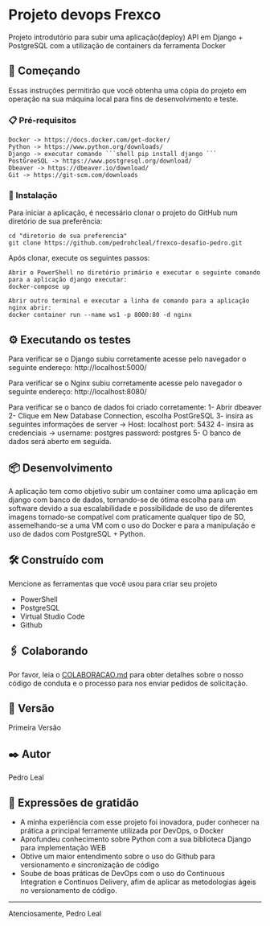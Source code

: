 # Projeto devops Frexco

Projeto introdutório para subir uma aplicação(deploy) API em Django + PostgreSQL com a utilização de containers da ferramenta Docker

## 🚀 Começando

Essas instruções permitirão que você obtenha uma cópia do projeto em operação na sua máquina local para fins de desenvolvimento e teste.

### 📋 Pré-requisitos

```
Docker -> https://docs.docker.com/get-docker/
Python -> https://www.python.org/downloads/
Django -> executar comando ```shell pip install django ```
PostGreeSQL -> https://www.postgresql.org/download/
Dbeaver -> https://dbeaver.io/download/
Git -> https://git-scm.com/downloads
```

### 🔧 Instalação

Para iniciar a aplicação, é necessário clonar o projeto do GitHub num diretório de sua preferência:

```shell
cd "diretorio de sua preferencia"
git clone https://github.com/pedrohcleal/frexco-desafio-pedro.git
```

Após clonar, execute os seguintes passos:

```
Abrir o PowerShell no diretório primário e executar o seguinte comando para a aplicação django executar:
docker-compose up

Abrir outro terminal e executar a linha de comando para a aplicação nginx abrir:
docker container run --name ws1 -p 8000:80 -d nginx

```

## ⚙️ Executando os testes

Para verificar se o Django subiu corretamente acesse pelo navegador o seguinte endereço: http://localhost:5000/

Para verificar se o Nginx subiu corretamente acesse pelo navegador o seguinte endereço: http://localhost:8080/

Para verificar se o banco de dados foi criado corretamente:
1- Abrir dbeaver
2- Clique em New Database Connection, escolha PostGreSQL
3- insira as seguintes informações de server -> Host: localhost port: 5432
4- insira as credenciais -> username: postgres password: postgres
5- O banco de dados será aberto em seguida.

## 📦 Desenvolvimento

A aplicação tem como objetivo subir um container como uma aplicação em django com banco de dados, tornando-se de ótima escolha para um software 
devido a sua escalabilidade e possibilidade de uso de diferentes imagens tornado-se compatível com praticamente qualquer tipo de SO, assemelhando-se a uma VM
com o uso do Docker e para a manipulação e uso de dados com PostgreSQL + Python.

## 🛠️ Construído com

Mencione as ferramentas que você usou para criar seu projeto

* PowerShell
* PostgreSQL
* Virtual Studio Code
* Github

## 🖇️ Colaborando

Por favor, leia o [COLABORACAO.md](https://gist.github.com/usuario/linkParaInfoSobreContribuicoes) para obter detalhes sobre o nosso código de conduta e o processo para nos enviar pedidos de solicitação.

## 📌 Versão

Primeira Versão

## ✒️ Autor

Pedro Leal

## 🎁 Expressões de gratidão

* A minha experiência com esse projeto foi inovadora, puder conhecer na prática a principal ferramente utilizada por DevOps, o Docker
* Aprofundeu conhecimento sobre Python com a sua biblioteca Django para implementação WEB
* Obtive um maior entendimento sobre o uso do Github para versionamento e sincronização de código
* Soube de boas práticas de DevOps com o uso do Continuous Integration e Continuos Delivery, afim de aplicar as metodologias ágeis no versionamento de código.

---
Atenciosamente, Pedro Leal
